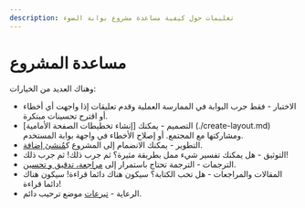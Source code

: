 ```yaml
---
description: تعليمات حول كيفية مساعدة مشروع بوابة الضوء
---
```


# مساعدة المشروع

وهناك العديد من الخيارات:

- الاختبار - فقط جرب البوابة في الممارسة العملية وقدم تعليقات إذا واجهت أي أخطاء أو اقترح تحسينات مبتكرة.
- التصميم - يمكنك [إنشاء تخطيطات الصفحة الأمامية] (./create-layout.md) ومشاركتها مع المجتمع. أو إصلاح الأخطاء في واجهة بوابة المستخدم.
- التطوير - يمكنك الانضمام إلى المشروع ك[مُنشئ إضافة](../plugins/create-new.md).
- التوثيق - هل يمكنك تفسير شيء ممل بطريقة مثيرة؟ ثم جرب ذلك! ثم جرب ذلك!
- الترجمات - الترجمة تحتاج باستمرار إلى [مراجعة، تدقيق و تحسين](https://crowdin.com/project/light-portal).
- المقالات والمراجعات - هل تحب الكتابة؟ سيكون هناك دائما قراءة! سيكون هناك دائما قراءة!
- الرعاية - [تبرعات](https://ko-fi.com/dragomano/) موضع ترحيب دائم.
